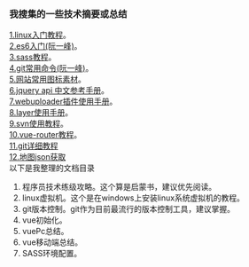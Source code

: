 ### 我搜集的一些技术摘要或总结
<a href="http://www.92csz.com/study/linux">1.linux入门教程</a>。<br>
<a href="http://es6.ruanyifeng.com">2.es6入门(阮一峰)</a>。<br>
<a href="http://sass.bootcss.com/docs/sass-reference">3.sass教程</a>。<br>
<a href="http://www.ruanyifeng.com/blog/2015/12/git-cheat-sheet.html">4.git常用命令(阮一峰)</a>。<br>
<a href="http://www.iconfont.cn/">5.网站常用图标素材</a>。<br>
<a href="http://jquery.cuishifeng.cn/">6.jquery api 中文参考手册</a>。<br>
<a href="http://fex.baidu.com/webuploader/doc/index.html">7.webuploader插件使用手册</a>。<br>
<a href="https://www.layui.com/doc/modules/layer.html">8.layer使用手册</a>。<br>
<a href="http://www.cnblogs.com/armyfai/p/3985660.html">9.svn使用教程</a>。<br>
<a href="https://router.vuejs.org/zh/">10.vue-router教程</a>。<br>
<a href="https://www.git-scm.com/book/zh/v2">11.git详细教程</a><br>
<a href="http://datav.aliyun.com/tools/atlas/#&lat=33.54139466898275&lng=104.2822265625&zoom=4">12.地图json获取</a><br>
以下是我整理的文档目录
1. 程序员技术练级攻略。这个算是启蒙书，建议优先阅读。
2. linux虚拟机。这个是在windows上安装linux系统虚拟机的教程。
3. git版本控制。git作为目前最流行的版本控制工具，建议掌握。
4. vue初始化。
5. vuePc总结。
6. vue移动端总结。
7. SASS环境配置。
